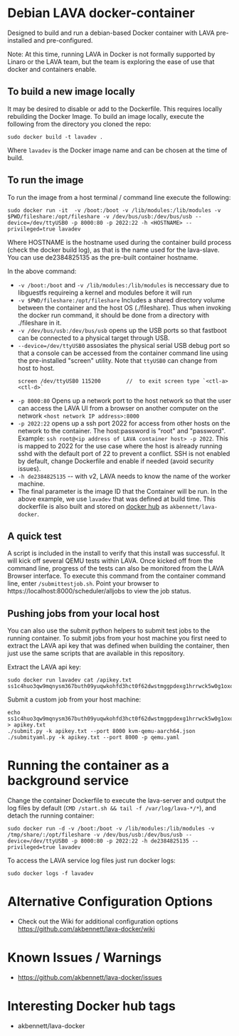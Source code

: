 # Debian LAVA docker-container
Designed to build and run a debian-based Docker container with LAVA pre-installed and pre-configured.

Note: At this time, running LAVA in Docker is not formally supported by Linaro or the LAVA team, but the team is exploring the ease of use that docker and containers enable.

## To build a new image locally
It may be desired to disable or add to the Dockerfile.  This requires locally rebuilding the Docker Image.  To build an image locally, execute the following from the directory you cloned the repo:

```
sudo docker build -t lavadev .
```
Where `lavadev` is the Docker image name and can be chosen at the time of build.

## To run the image
To run the image from a host terminal / command line execute the following:

```
sudo docker run -it  -v /boot:/boot -v /lib/modules:/lib/modules -v $PWD/fileshare:/opt/fileshare -v /dev/bus/usb:/dev/bus/usb --device=/dev/ttyUSB0 -p 8000:80 -p 2022:22 -h <HOSTNAME> --privileged=true lavadev
```
Where HOSTNAME is the hostname used during the container build process (check the docker build log), as that is the name used for the lava-slave. You can use de2384825135 as the pre-built container hostname.

In the above command:
* `-v /boot:/boot` and `-v /lib/modules:/lib/modules` is neccessary due to libguestfs requireing a kernel and modules before it will run
* `-v $PWD/fileshare:/opt/fileshare` Includes a shared directory volume between the container and the host OS (./fileshare).  Thus when invoking the docker run command, it should be done from a directory with ./fileshare in it.
* `-v /dev/bus/usb:/dev/bus/usb` opens up the USB ports so that fastboot can be connected to a physical target through USB.
* `--device=/dev/ttyUSB0` assosiates the physical serial USB debug port so that a console can be accessed from the container command line using the pre-installed "screen" utility. Note that `ttyUSB0` can change from host to host.
    ```shell
    screen /dev/ttyUSB0 115200        //  to exit screen type `<ctl-a> <ctl-d>`
    ```
* `-p 8000:80` Opens up a network port to the host network so that the user can access the LAVA UI from a browser on another computer on the network `<host network IP address>:8000`
* `-p 2022:22` opens up a ssh port 2022 for access from other hosts on the network to the container.  The host:password is "root" and "password".  Example:  `ssh root@<ip address of LAVA container host> -p 2022`.  This is mapped to 2022 for the use case where the host is already running sshd with the default port of 22 to prevent a conflict. SSH is not enabled by default, change Dockerfile and enable if needed (avoid security issues).
* `-h de2384825135`  -- with v2, LAVA needs to know the name of the worker machine.
* The final parameter is the image ID that the Container will be run.  In the above example, we use `lavadev` that was defined at build time.  This dockerfile is also built and stored on [docker hub](https://hub.docker.com/r/akbennett/lava-docker) as `akbennett/lava-docker`.

## A quick test
A script is included in the install to verify that this install was successful. It will kick off several QEMU tests within LAVA.  Once kicked off from the command line, progress of the tests can also be monitored from the LAVA Browser interface.  To execute this command from the container command line, enter `/submittestjob.sh`.  Point your browser to https://localhost:8000/scheduler/alljobs to view the job status.

## Pushing jobs from your local host
You can also use the submit python helpers to submit test jobs to the running container. To submit jobs from your host machine you first need to extract the LAVA api key that was defined when building the container, then just use the same scripts that are available in this repository.

Extract the LAVA api key:

```
sudo docker run lavadev cat /apikey.txt
ss1c4huo3qw9mqnysm367buth09yuqwkohfd3hct0f62dwstmggpdexg1hrrwck5w0g1oxo3nqnx0ny6n38b1uxeo4s8ii6gz1jiles3zhjo1qiyyr0qzqk51prt7sb7
```

Submit a custom job from your host machine:

```
echo ss1c4huo3qw9mqnysm367buth09yuqwkohfd3hct0f62dwstmggpdexg1hrrwck5w0g1oxo3nqnx0ny6n38b1uxeo4s8ii6gz1jiles3zhjo1qiyyr0qzqk51prt7sb7 > apikey.txt
./submit.py -k apikey.txt --port 8000 kvm-qemu-aarch64.json
./submityaml.py -k apikey.txt --port 8000 -p qemu.yaml
```

# Running the container as a background service
Change the container Dockerfile to execute the lava-server and output the log files by default (`CMD /start.sh && tail -f /var/log/lava-*/*`), and detach the running container:

```
sudo docker run -d -v /boot:/boot -v /lib/modules:/lib/modules -v /tmp/share/:/opt/fileshare -v /dev/bus/usb:/dev/bus/usb --device=/dev/ttyUSB0 -p 8000:80 -p 2022:22 -h de2384825135 --privileged=true lavadev
```

To access the LAVA service log files just run docker logs:

```
sudo docker logs -f lavadev
```

# Alternative Configuration Options
* Check out the Wiki for additional configuration options https://github.com/akbennett/lava-docker/wiki

# Known Issues / Warnings
* https://github.com/akbennett/lava-docker/issues

# Interesting Docker hub tags
* akbennett/lava-docker
